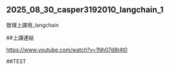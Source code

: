 ## 2025_08_30_casper3192010_langchain_1
致理上課用_langchain

##上課連結

https://www.youtube.com/watch?v=1Nh07d8t4t0

##TEST